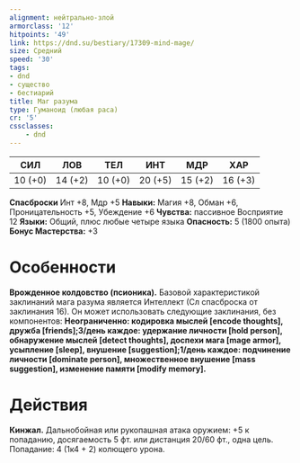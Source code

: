 ```yaml
---
alignment: нейтрально-злой
armorclass: '12'
hitpoints: '49'
link: https://dnd.su/bestiary/17309-mind-mage/
size: Средний
speed: '30'
tags:
- dnd
- существо
- бестиарий
title: Маг разума
type: Гуманоид (любая раса)
cr: '5'
cssclasses:
    - dnd
---
```



| СИЛ | ЛОВ | ТЕЛ | ИНТ | МДР | ХАР |
|---|---|---|---|---|---|
| 10 (+0) | 14 (+2) | 10 (+0) | 20 (+5) | 15 (+2) | 16 (+3) |
**Спасброски** Инт +8, Мдр +5
**Навыки:** Магия +8, Обман +6, Проницательность +5, Убеждение +6
**Чувства:** пассивное Восприятие 12
**Языки:** Общий, плюс любые четыре языка
**Опасность:** 5 (1800 опыта)
**Бонус Мастерства:** +3


# Особенности
**Врожденное колдовство (псионика).** Базовой характеристикой заклинаний мага разума является Интеллект (Сл спасброска от заклинания 16). Он может использовать следующие заклинания, без компонентов:
**Неограниченно: кодировка мыслей [encode thoughts], дружба [friends];3/день каждое: удержание личности [hold person], обнаружение мыслей [detect thoughts], доспехи мага [mage armor], усыпление [sleep], внушение [suggestion];1/день каждое: подчинение личности [dominate person], множественное внушение [mass suggestion], изменение памяти [modify memory].** 


# Действия
**Кинжал.** Дальнобойная или рукопашная атака оружием: +5 к попаданию, досягаемость 5 фт. или дистанция 20/60 фт., одна цель. Попадание: 4 (1к4 + 2) колющего урона.